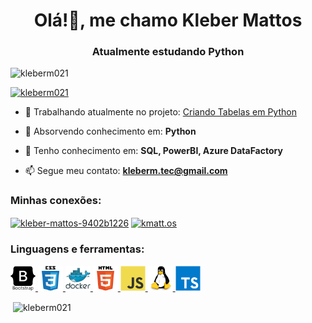 <h1 align="center">Olá!👋, me chamo Kleber Mattos</h1>
<h3 align="center">Atualmente estudando Python</h3>

<p align="left"> <img src="https://komarev.com/ghpvc/?username=kleberm021&label=Profile%20views&color=0e75b6&style=flat" alt="kleberm021" /> </p>

<p align="left"> <a href="https://github.com/ryo-ma/github-profile-trophy"><img src="https://github-profile-trophy.vercel.app/?username=kleberm021" alt="kleberm021" /></a> </p>

- 🔭 Trabalhando atualmente no projeto: [Criando Tabelas em Python](https://github.com/acaciomartins/pet-friendly-frontend)

- 🌱 Absorvendo conhecimento em: **Python**

- 💬 Tenho conhecimento em: **SQL, PowerBI, Azure DataFactory**

- 📫 Segue meu contato: **kleberm.tec@gmail.com**

<h3 align="left">Minhas conexões:</h3>
<p align="left">
<a href="https://linkedin.com/in/kleber-mattos-9402b1226" target="blank"><img align="center" src="https://raw.githubusercontent.com/rahuldkjain/github-profile-readme-generator/master/src/images/icons/Social/linked-in-alt.svg" alt="kleber-mattos-9402b1226" height="30" width="40" /></a>
<a href="https://instagram.com/kmatt.os" target="blank"><img align="center" src="https://raw.githubusercontent.com/rahuldkjain/github-profile-readme-generator/master/src/images/icons/Social/instagram.svg" alt="kmatt.os" height="30" width="40" /></a>
</p>

<h3 align="left">Linguagens e ferramentas:</h3>
<p align="left"> <a href="https://getbootstrap.com" target="_blank" rel="noreferrer"> <img src="https://raw.githubusercontent.com/devicons/devicon/master/icons/bootstrap/bootstrap-plain-wordmark.svg" alt="bootstrap" width="40" height="40"/> </a> <a href="https://www.w3schools.com/css/" target="_blank" rel="noreferrer"> <img src="https://raw.githubusercontent.com/devicons/devicon/master/icons/css3/css3-original-wordmark.svg" alt="css3" width="40" height="40"/> </a> <a href="https://www.docker.com/" target="_blank" rel="noreferrer"> <img src="https://raw.githubusercontent.com/devicons/devicon/master/icons/docker/docker-original-wordmark.svg" alt="docker" width="40" height="40"/> </a> <a href="https://www.w3.org/html/" target="_blank" rel="noreferrer"> <img src="https://raw.githubusercontent.com/devicons/devicon/master/icons/html5/html5-original-wordmark.svg" alt="html5" width="40" height="40"/> </a> <a href="https://developer.mozilla.org/en-US/docs/Web/JavaScript" target="_blank" rel="noreferrer"> <img src="https://raw.githubusercontent.com/devicons/devicon/master/icons/javascript/javascript-original.svg" alt="javascript" width="40" height="40"/> </a> <a href="https://www.linux.org/" target="_blank" rel="noreferrer"> <img src="https://raw.githubusercontent.com/devicons/devicon/master/icons/linux/linux-original.svg" alt="linux" width="40" height="40"/> </a> <a href="https://www.typescriptlang.org/" target="_blank" rel="noreferrer"> <img src="https://raw.githubusercontent.com/devicons/devicon/master/icons/typescript/typescript-original.svg" alt="typescript" width="40" height="40"/> </a> </p>



<p>&nbsp;<img align="center" src="https://github-readme-stats.vercel.app/api?username=kleberm021&show_icons=true&locale=en" alt="kleberm021" /> </p>
